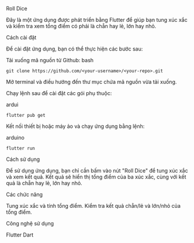 Roll Dice

Đây là một ứng dụng được phát triển bằng Flutter để giúp bạn tung xúc xắc và kiểm tra xem tổng điểm có phải là chẵn hay lẻ, lớn hay nhỏ.

Cách cài đặt

Để cài đặt ứng dụng, bạn có thể thực hiện các bước sau:

Tải xuống mã nguồn từ Github:
bash

    git clone https://github.com/<your-username>/<your-repo>.git

Mở terminal và điều hướng đến thư mục chứa mã nguồn vừa tải xuống.

Chạy lệnh sau để cài đặt các gói phụ thuộc:

ardui

    flutter pub get

Kết nối thiết bị hoặc máy ảo và chạy ứng dụng bằng lệnh:

arduino

    flutter run
Cách sử dụng

Để sử dụng ứng dụng, bạn chỉ cần bấm vào nút "Roll Dice" để tung xúc xắc và xem kết quả. Kết quả sẽ hiển thị tổng điểm của ba xúc xắc, cùng với kết quả là chẵn hay lẻ, lớn hay nhỏ.

Các chức năng

Tung xúc xắc và tính tổng điểm.
Kiểm tra kết quả chẵn/lẻ và lớn/nhỏ của tổng điểm.

Công nghệ sử dụng

Flutter
Dart